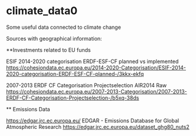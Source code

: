 # climate_data0
Some useful data connected to climate change

Sources with geographical information:

**Investments related to EU funds

ESIF 2014-2020 categorisation ERDF-ESF-CF planned vs implemented
https://cohesiondata.ec.europa.eu/2014-2020-Categorisation/ESIF-2014-2020-categorisation-ERDF-ESF-CF-planned-/3kkx-ekfq

2007-2013 ERDF CF Categorisation Projectselection AIR2014 Raw
https://cohesiondata.ec.europa.eu/2007-2013-Categorisation/2007-2013-ERDF-CF-Categorisation-Projectselection-/b5xq-38ds

** Emissions Data

https://edgar.jrc.ec.europa.eu/ 
EDGAR - Emissions Database for Global Atmospheric Research
https://edgar.jrc.ec.europa.eu/dataset_ghg80_nuts2

